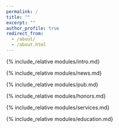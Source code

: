 ```yaml
---
permalink: /
title: ""
excerpt: ""
author_profile: true
redirect_from: 
  - /about/
  - /about.html
---
```

{% include_relative modules/intro.md}

{% include_relative modules/news.md}

{% include_relative modules/pub.md}

{% include_relative modules/honors.md}

{% include_relative modules/services.md}

{% include_relative modules/education.md}